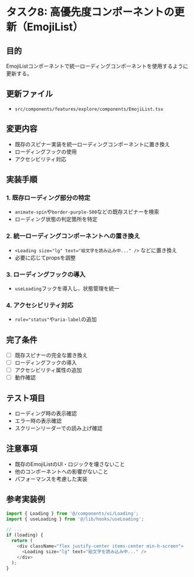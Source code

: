# タスク8: 高優先度コンポーネントの更新（EmojiList）

## 目的
EmojiListコンポーネントで統一ローディングコンポーネントを使用するように更新する。

## 更新ファイル
- `src/components/features/explore/components/EmojiList.tsx`

## 変更内容
- 既存のスピナー実装を統一ローディングコンポーネントに置き換え
- ローディングフックの使用
- アクセシビリティ対応

## 実装手順

### 1. 既存ローディング部分の特定
- `animate-spin`や`border-purple-500`などの既存スピナーを検索
- ローディング状態の判定箇所を特定

### 2. 統一ローディングコンポーネントへの置き換え
- `<Loading size="lg" text="絵文字を読み込み中..." />` などに置き換え
- 必要に応じてpropsを調整

### 3. ローディングフックの導入
- `useLoading`フックを導入し、状態管理を統一

### 4. アクセシビリティ対応
- `role="status"`や`aria-label`の追加

## 完了条件
- [ ] 既存スピナーの完全な置き換え
- [ ] ローディングフックの導入
- [ ] アクセシビリティ属性の追加
- [ ] 動作確認

## テスト項目
- ローディング時の表示確認
- エラー時の表示確認
- スクリーンリーダーでの読み上げ確認

## 注意事項
- 既存のEmojiListのUI・ロジックを壊さないこと
- 他のコンポーネントへの影響がないこと
- パフォーマンスを考慮した実装

## 参考実装例
```typescript
import { Loading } from '@/components/ui/Loading';
import { useLoading } from '@/lib/hooks/useLoading';

// ...
if (loading) {
  return (
    <div className="flex justify-center items-center min-h-screen">
      <Loading size="lg" text="絵文字を読み込み中..." />
    </div>
  );
}
``` 